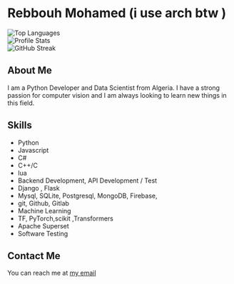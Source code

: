 # Rebbouh Mohamed (i use arch btw )

![Top Languages](https://github-readme-stats.vercel.app/api/top-langs/?username=Mohamed-Rebbouh&theme=merko&hide_border=false&include_all_commits=false&count_private=true&layout=compact)
<br/>
![Profile Stats](https://github-readme-stats.vercel.app/api?username=Mohamed-Rebbouh&theme=merko&hide_border=false&include_all_commits=false&count_private=true)
<br/>
![GitHub Streak](https://github-readme-streak-stats.herokuapp.com/?user=Mohamed-Rebbouh&theme=merko&hide_border=false)
<br/>



## About Me
I am a Python Developer and Data Scientist from Algeria.
I have a strong passion for computer vision and I am always looking to learn new things in this field.

## Skills
- Python
- Javascript
- C#
- C++/C
- lua 
- Backend Development, API Development / Test
- Django , Flask
- Mysql, SQLite, Postgresql, MongoDB, Firebase, 
- git, Github, Gitlab
- Machine Learning
- TF, PyTorch,scikit ,Transformers
- Apache Superset
- Software Testing

## Contact Me
You can reach me at [my email](mailto:info.moh.2003@gmail.com)

